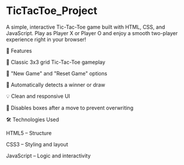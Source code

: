 # TicTacToe_Project
A simple, interactive Tic-Tac-Toe game built with HTML, CSS, and JavaScript. Play as Player X or Player O and enjoy a smooth two-player experience right in your browser!

🧩 Features

🎯 Classic 3x3 grid Tic-Tac-Toe gameplay

🔄 "New Game" and "Reset Game" options

🧠 Automatically detects a winner or draw

💡 Clean and responsive UI

🚫 Disables boxes after a move to prevent overwriting


🛠️ Technologies Used

HTML5 – Structure

CSS3 – Styling and layout

JavaScript – Logic and interactivity

